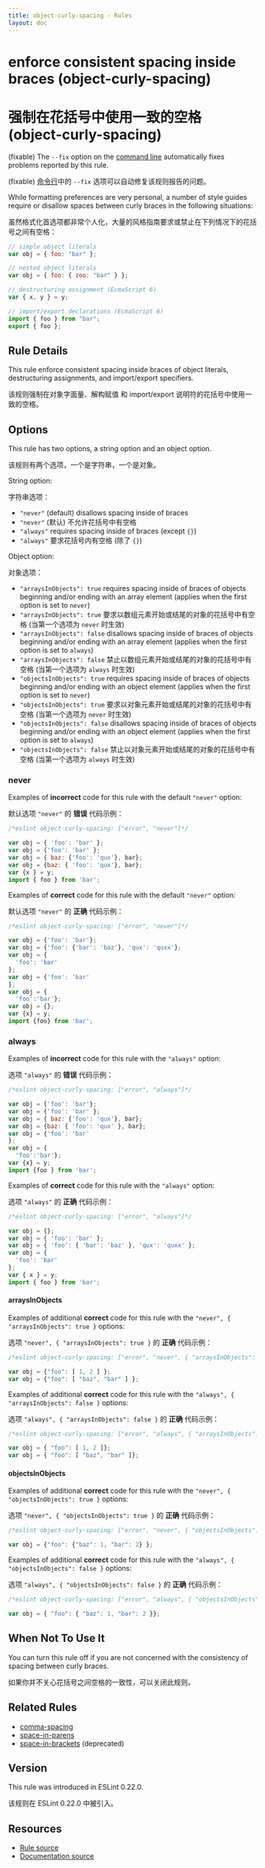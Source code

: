 ```yaml
---
title: object-curly-spacing - Rules
layout: doc
---
```

<!-- Note: No pull requests accepted for this file. See README.md in the root directory for details. -->

# enforce consistent spacing inside braces (object-curly-spacing)

# 强制在花括号中使用一致的空格 (object-curly-spacing)

(fixable) The `--fix` option on the [command line](../user-guide/command-line-interface#fix) automatically fixes problems reported by this rule.

(fixable) [命令行](../user-guide/command-line-interface#fix)中的 `--fix` 选项可以自动修复该规则报告的问题。

While formatting preferences are very personal, a number of style guides require
or disallow spaces between curly braces in the following situations:

虽然格式化首选项都非常个人化，大量的风格指南要求或禁止在下列情况下的花括号之间有空格：

```js
// simple object literals
var obj = { foo: "bar" };

// nested object literals
var obj = { foo: { zoo: "bar" } };

// destructuring assignment (EcmaScript 6)
var { x, y } = y;

// import/export declarations (EcmaScript 6)
import { foo } from "bar";
export { foo };
```

## Rule Details

This rule enforce consistent spacing inside braces of object literals, destructuring assignments, and import/export specifiers.

该规则强制在对象字面量、解构赋值 和 import/export 说明符的花括号中使用一致的空格。

## Options

This rule has two options, a string option and an object option.

该规则有两个选项，一个是字符串，一个是对象。

String option:

字符串选项：

* `"never"` (default) disallows spacing inside of braces
* `"never"` (默认) 不允许花括号中有空格
* `"always"` requires spacing inside of braces (except `{}`)
* `"always"` 要求花括号内有空格 (除了 `{}`)

Object option:

对象选项：

* `"arraysInObjects": true` requires spacing inside of braces of objects beginning and/or ending with an array element (applies when the first option is set to `never`)
* `"arraysInObjects": true` 要求以数组元素开始或结尾的对象的花括号中有空格 (当第一个选项为 `never` 时生效)
* `"arraysInObjects": false` disallows spacing inside of braces of objects beginning and/or ending with an array element (applies when the first option is set to `always`)
* `"arraysInObjects": false` 禁止以数组元素开始或结尾的对象的花括号中有空格 (当第一个选项为 `always` 时生效)
* `"objectsInObjects": true` requires spacing inside of braces of objects beginning and/or ending with an object element (applies when the first option is set to `never`)
* `"objectsInObjects": true` 要求以对象元素开始或结尾的对象的花括号中有空格 (当第一个选项为 `never` 时生效)
* `"objectsInObjects": false` disallows spacing inside of braces of objects beginning and/or ending with an object element (applies when the first option is set to `always`)
* `"objectsInObjects": false` 禁止以对象元素开始或结尾的对象的花括号中有空格 (当第一个选项为 `always` 时生效)

### never

Examples of **incorrect** code for this rule with the default `"never"` option:

默认选项 `"never"` 的 **错误** 代码示例：

```js
/*eslint object-curly-spacing: ["error", "never"]*/

var obj = { 'foo': 'bar' };
var obj = {'foo': 'bar' };
var obj = { baz: {'foo': 'qux'}, bar};
var obj = {baz: { 'foo': 'qux'}, bar};
var {x } = y;
import { foo } from 'bar';
```

Examples of **correct** code for this rule with the default `"never"` option:

默认选项 `"never"` 的 **正确** 代码示例：

```js
/*eslint object-curly-spacing: ["error", "never"]*/

var obj = {'foo': 'bar'};
var obj = {'foo': {'bar': 'baz'}, 'qux': 'quxx'};
var obj = {
  'foo': 'bar'
};
var obj = {'foo': 'bar'
};
var obj = {
  'foo':'bar'};
var obj = {};
var {x} = y;
import {foo} from 'bar';
```

### always

Examples of **incorrect** code for this rule with the `"always"` option:

选项 `"always"` 的 **错误** 代码示例：

```js
/*eslint object-curly-spacing: ["error", "always"]*/

var obj = {'foo': 'bar'};
var obj = {'foo': 'bar' };
var obj = { baz: {'foo': 'qux'}, bar};
var obj = {baz: { 'foo': 'qux' }, bar};
var obj = {'foo': 'bar'
};
var obj = {
  'foo':'bar'};
var {x} = y;
import {foo } from 'bar';
```

Examples of **correct** code for this rule with the `"always"` option:

选项 `"always"` 的 **正确** 代码示例：

```js
/*eslint object-curly-spacing: ["error", "always"]*/

var obj = {};
var obj = { 'foo': 'bar' };
var obj = { 'foo': { 'bar': 'baz' }, 'qux': 'quxx' };
var obj = {
  'foo': 'bar'
};
var { x } = y;
import { foo } from 'bar';
```

#### arraysInObjects

Examples of additional **correct** code for this rule with the `"never", { "arraysInObjects": true }` options:

选项 `"never", { "arraysInObjects": true }` 的 **正确** 代码示例：

```js
/*eslint object-curly-spacing: ["error", "never", { "arraysInObjects": true }]*/

var obj = {"foo": [ 1, 2 ] };
var obj = {"foo": [ "baz", "bar" ] };
```

Examples of additional **correct** code for this rule with the `"always", { "arraysInObjects": false }` options:

选项 `"always", { "arraysInObjects": false }` 的 **正确** 代码示例：

```js
/*eslint object-curly-spacing: ["error", "always", { "arraysInObjects": false }]*/

var obj = { "foo": [ 1, 2 ]};
var obj = { "foo": [ "baz", "bar" ]};
```


#### objectsInObjects

Examples of additional **correct** code for this rule with the `"never", { "objectsInObjects": true }` options:

选项 `"never", { "objectsInObjects": true }` 的 **正确** 代码示例：

```js
/*eslint object-curly-spacing: ["error", "never", { "objectsInObjects": true }]*/

var obj = {"foo": {"baz": 1, "bar": 2} };
```

Examples of additional **correct** code for this rule with the `"always", { "objectsInObjects": false }` options:

选项 `"always", { "objectsInObjects": false }` 的 **正确** 代码示例：

```js
/*eslint object-curly-spacing: ["error", "always", { "objectsInObjects": false }]*/

var obj = { "foo": { "baz": 1, "bar": 2 }};
```

## When Not To Use It

You can turn this rule off if you are not concerned with the consistency of spacing between curly braces.

如果你并不关心花括号之间空格的一致性，可以关闭此规则。

## Related Rules

* [comma-spacing](comma-spacing)
* [space-in-parens](space-in-parens)
* [space-in-brackets](space-in-brackets) (deprecated)

## Version

This rule was introduced in ESLint 0.22.0.

该规则在 ESLint 0.22.0 中被引入。

## Resources

* [Rule source](https://github.com/eslint/eslint/tree/master/lib/rules/object-curly-spacing.js)
* [Documentation source](https://github.com/eslint/eslint/tree/master/docs/rules/object-curly-spacing.md)
